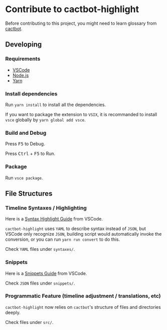 # Contribute to cactbot-highlight

Before contributing to this project, you might need to learn glossary from [cactbot](https://github.com/quisquous/cactbot/).

## Developing

### Requirements

- [VSCode](https://code.visualstudio.com/)
- [Node.js](https://nodejs.org/)
- [Yarn](https://yarnpkg.com/)

### Install dependencies

Run `yarn install` to install all the dependencies.

If you want to package the extension to `VSIX`,
it is recommanded to install `vsce` globally by `yarn global add vsce`.

### Build and Debug

Press <kbd>F5</kbd> to Debug.

Press <kbd>Ctrl</kbd> + <kbd>F5</kbd> to Run.

### Package

Run `vsce package`.

## File Structures

### Timeline Syntaxes / Highlighting

Here is a [Syntax Highlight Guide](https://code.visualstudio.com/api/language-extensions/syntax-highlight-guide) from VSCode.

`cactbot-highlight` uses `YAML` to describe syntax instead of `JSON`,
but VSCode only recognize `JSON`, building script would automatically invoke the conversion,
or you can run `yarn run convert` to do this.

Check `YAML` files under `syntaxes/`.

### Snippets

Here is a [Snippets Guide](https://code.visualstudio.com/api/language-extensions/snippet-guide) from VSCode.

Check `JSON` files under `snippets/`.

### Programmatic Feature (timeline adjustment / translations, etc)

`cactbot-highlight` now relies on `cactbot`'s structure of files and directories deeply.

Check files under `src/`.
